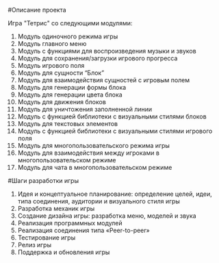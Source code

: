 #Описание проекта

Игра "Тетрис" со следующими модулями:

1. Модуль одиночного режима игры
2. Модуль главного меню
3. Модуль с функциями для воспроизведения музыки и звуков
4. Модуль для сохранения/загрузки игрового прогресса
5. Модуль игрового поля
6. Модуль для сущности “Блок”
7. Модуль для взаимодействия сущностей с игровым полем
8. Модуль для генерации формы блока
9. Модуль для генерации цвета блока
10. Модуль для движения блоков
11. Модуль для уничтожения заполненной линии
12. Модуль с функцией библиотеки с визуальными стилями блоков
13. Модуль для текстовых элементов
14. Модуль с функцией библиотеки с визуальными стилями игрового поля
15. Модуль для многопользовательского режима игры
16. Модуль для взаимодействия между игроками в многопользовательском режиме
17. Модуль для чата в многопользовательском режиме

#Шаги разработки игры

1. Идея и концептуальное планирование: определение целей, идеи, типа соединения, аудитории и визуального стиля игры
2. Разработка механик игры
3. Создание дизайна игры: разработка меню, моделей и звука
4. Реализация программных модулей
5. Реализация соединения типа «Peer-to-peer»
6. Тестирование игры
7. Релиз игры
8. Поддержка и обновления игры
